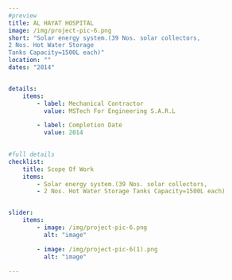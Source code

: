 ```yaml
---
#preview
title: AL HAYAT HOSPITAL
image: /img/project-pic-6.png
short: "Solar energy system.(39 Nos. solar collectors,
2 Nos. Hot Water Storage
Tanks Capacity=1500L each)"
location: ""
dates: "2014"


details:
    items:
        - label: Mechanical Contractor
          value: MSTech For Engineering S.A.R.L

        - label: Completion Date
          value: 2014
        

#full details
checklist:
    title: Scope Of Work
    items:
        - Solar energy system.(39 Nos. solar collectors,
        - 2 Nos. Hot Water Storage Tanks Capacity=1500L each)


slider: 
    items:
        - image: /img/project-pic-6.png
          alt: "image"

        - image: /img/project-pic-6(1).png
          alt: "image"          

---
```

